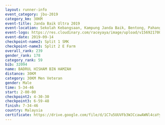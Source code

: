 ```yaml
---
layout: runner-info 
event_category: jbu-2019 
category_km: 30KM 
event-title: Janda Baik Ultra 2019  
event-location: Sekolah Kebangsaan, Kampung Janda Baik, Bentong, Pahang, Malaysia 
event-logo: https://res.cloudinary.com/raceyaya/image/upload/v1569217009/logo/janda-baik_vch1pc.jpg 
event-date: 2019-09-14 
checkpoint-name2: Split 1 SMK 
checkpoint-name3: Split 2 E Farm 
overall_rank: 239
gender_rank: 178
category_rank: 59
bib: 32094
name: BADRUL HISHAM BIN HAMZAH
distance: 30KM
category: 30KM Men Veteran
gender: Male
time: 5-34-46
start: 2-00-00
checkpoint2: 4-30-30
checkpoint3: 6-59-48
finish: 7-34-46
country: Malaysia
certificate: https://drive.google.com/file/d/1C7u5UUVFb3WJCcawAWNl4caYydgUp1Iz/view?usp=sharing
---
```

